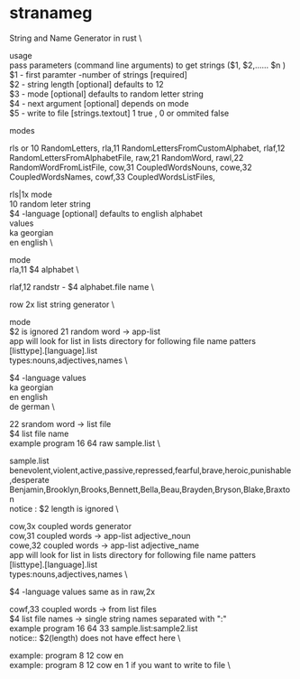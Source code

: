 # stranameg
String and Name Generator in rust \

usage \
pass parameters (command line arguments) to get strings ($1, $2,...... $n ) \
$1 - first paramter -number of strings [required] \
$2 - string length [optional] defaults to 12 \
$3 - mode [optional] defaults to random letter string \
$4 - next argument [optional] depends on mode \
$5 - write to file [strings.textout]  1 true , 0 or ommited false

modes

rls or 10  RandomLetters,
rla,11  RandomLettersFromCustomAlphabet,
rlaf,12  RandomLettersFromAlphabetFile,
raw,21  RandomWord,
rawl,22  RandomWordFromListFile,
cow,31  CoupledWordsNouns,
cowe,32  CoupledWordsNames,
cowf,33  CoupledWordsListFiles,


rls|1x 
mode \
10 random leter string \
$4 -language [optional] defaults to english alphabet \
values \
ka georgian \
en english \

mode \
rla,11 $4 alphabet \

rlaf,12 randstr - $4 alphabet.file name \

row 2x list string generator \

mode \
$2 is ignored
21 random word  -> app-list \
app will look for list in lists directory for following file name patters \
[listtype].[language].list \
types:nouns,adjectives,names \

$4 -language 
values \
ka georgian \
en english \
de german \

22 srandom word  -> list file \
$4 list file name \
example program 16 64 raw sample.list \

sample.list \
benevolent,violent,active,passive,repressed,fearful,brave,heroic,punishable,desperate \
Benjamin,Brooklyn,Brooks,Bennett,Bella,Beau,Brayden,Bryson,Blake,Braxton \
notice : $2 length is ignored \

cow,3x coupled words generator \
cow,31 coupled words -> app-list adjective_noun \
cowe,32 coupled words -> app-list adjective_name \
app will look for list in lists directory for following file name patters \
[listtype].[language].list \
types:nouns,adjectives,names \

$4 -language values same as in raw,2x

cowf,33 coupled words -> from list files \
$4 list file names  -> single string names separated with ":" \
example program 16 64 33 sample.list:sample2.list \
notice:: $2(length) does not have effect here \

example: program 8 12 cow en \
example: program 8 12 cow en 1 if you want to write to file \